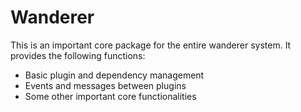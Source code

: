 # Wanderer
This is an important core package for the entire wanderer system. It provides the following functions:
* Basic plugin and dependency management
* Events and messages between plugins
* Some other important core functionalities
